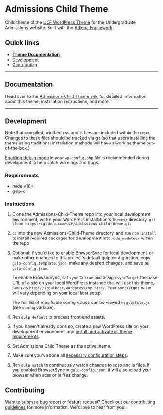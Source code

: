 # Admissions Child Theme

Child theme of the [UCF WordPress Theme](https://github.com/UCF/UCF-WordPress-Theme/) for the Undergraduate Admissions website.  Built with the [Athena Framework](https://ucf.github.io/Athena-Framework/).

## Quick links

* [**Theme Documentation**](https://github.com/UCF/Admissions-Child-Theme/wiki)
* [Development](#development)
* [Contributing](#contributing)

-----

## Documentation

Head over to the [Admissions Child Theme wiki](https://github.com/UCF/Admissions-Child-Theme/wiki) for detailed information about this theme, installation instructions, and more.

-----

## Development

Note that compiled, minified css and js files are included within the repo.  Changes to these files should be tracked via git (so that users installing the theme using traditional installation methods will have a working theme out-of-the-box.)

[Enabling debug mode](https://codex.wordpress.org/Debugging_in_WordPress) in your `wp-config.php` file is recommended during development to help catch warnings and bugs.

### Requirements
* node v16+
* gulp-cli

### Instructions
1. Clone the Admissions-Child-Theme repo into your local development environment, within your WordPress installation's `themes/` directory: `git clone https://github.com/UCF/Admissions-Child-Theme.git`
2. `cd` into the new Admissions-Child-Theme directory, and run `npm install` to install required packages for development into `node_modules/` within the repo
3. Optional: If you'd like to enable [BrowserSync](https://browsersync.io) for local development, or make other changes to this project's default gulp configuration, copy `gulp-config.template.json`, make any desired changes, and save as `gulp-config.json`.

    To enable BrowserSync, set `sync` to `true` and assign `syncTarget` the base URL of a site on your local WordPress instance that will use this theme, such as `http://localhost/wordpress/my-site/`.  Your `syncTarget` value will vary depending on your local host setup.

    The full list of modifiable config values can be viewed in `gulpfile.js` (see `config` variable).
3. Run `gulp default` to process front-end assets.
4. If you haven't already done so, create a new WordPress site on your development environment, and [install and activate all theme requirements](https://github.com/UCF/Admissions-Child-Theme/wiki/Installation#installation-requirements).
5. Set Admissions Child Theme as the active theme.
6. Make sure you've done all [necessary configuration steps](https://github.com/UCF/Admissions-Child-Theme/wiki/Installation#theme-configuration).
7. Run `gulp watch` to continuously watch changes to scss and js files.  If you enabled BrowserSync in `gulp-config.json`, it will also reload your browser when scss or js files change.


## Contributing

Want to submit a bug report or feature request?  Check out our [contributing guidelines](https://github.com/UCF/Admissions-Child-Theme/blob/master/CONTRIBUTING.md) for more information.  We'd love to hear from you!
